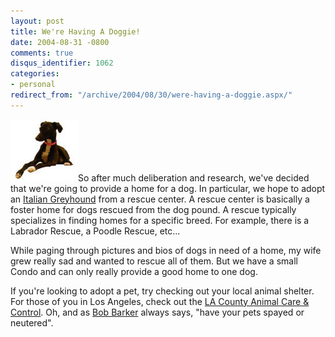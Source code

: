 ```yaml
---
layout: post
title: We're Having A Doggie!
date: 2004-08-31 -0800
comments: true
disqus_identifier: 1062
categories:
- personal
redirect_from: "/archive/2004/08/30/were-having-a-doggie.aspx/"
---
```


![Italian Greyhound](/images/italianGreyhound.jpg)So after much
deliberation and research, we've decided that we're going to provide a
home for a dog. In particular, we hope to adopt an [Italian
Greyhound](http://www.dogbreedinfo.com/italiangreyhound.htm) from a
rescue center. A rescue center is basically a foster home for dogs
rescued from the dog pound. A rescue typically specializes in finding
homes for a specific breed. For example, there is a Labrador Rescue, a
Poodle Rescue, etc...

While paging through pictures and bios of dogs in need of a home, my
wife grew really sad and wanted to rescue all of them. But we have a
small Condo and can only really provide a good home to one dog.

If you're looking to adopt a pet, try checking out your local animal
shelter. For those of you in Los Angeles, check out the [LA County
Animal Care & Control](http://animalcontrol.co.la.ca.us/html/Main1.htm).
Oh, and as [Bob
Barker](http://www.cbs.com/daytime/price/about/bios/cast_bios_bbarker.shtml)
always says, "have your pets spayed or neutered".

